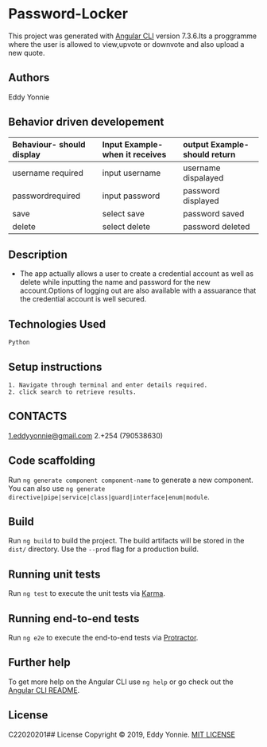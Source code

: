 # Password-Locker

This project was generated with [Angular CLI](https://github.com/angular/angular-cli) version 7.3.6.Its a proggramme where the user is allowed to view,upvote or downvote and also upload a new quote.

## Authors
Eddy Yonnie 

## Behavior driven developement
| Behaviour- should display   | Input Example-when it receives|output Example-should return| 
| :---------------------------| :--------------------------   |:-------------------------- |
| username required           | input username                | username dispalayed        |
| passwordrequired            |  input password               | password displayed         |   
| save                        | select save                   | password saved             |
|  delete                     | select delete                 | password deleted           |

## Description
* The app actually allows a user to create a credential account as well as delete while inputting the name and password for the new account.Options of logging out are also available with a  assuarance that the credential account is well secured.

## Technologies Used
    Python
## Setup instructions
    
    1. Navigate through terminal and enter details required.
    2. click search to retrieve results.  

## CONTACTS
  1.eddyyonnie@gmail.com
  2.+254 (790538630)

## Code scaffolding

Run `ng generate component component-name` to generate a new component. You can also use `ng generate directive|pipe|service|class|guard|interface|enum|module`.

## Build

Run `ng build` to build the project. The build artifacts will be stored in the `dist/` directory. Use the `--prod` flag for a production build.

## Running unit tests

Run `ng test` to execute the unit tests via [Karma](https://karma-runner.github.io).

## Running end-to-end tests

Run `ng e2e` to execute the end-to-end tests via [Protractor](http://www.protractortest.org/).

## Further help
To get more help on the Angular CLI use `ng help` or go check out the [Angular CLI README](https://github.com/angular/angular-cli/blob/master/README.md).
## License
C22020201## License
Copyright © 2019, Eddy Yonnie. [MIT LICENSE](LICENSE)